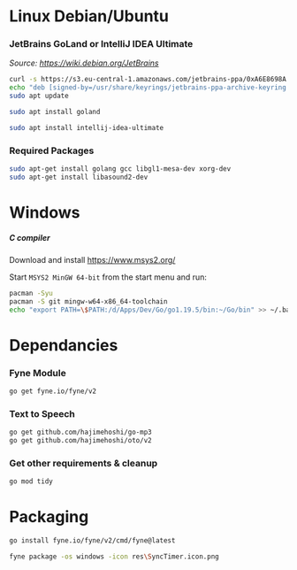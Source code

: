 # Linux Debian/Ubuntu
### JetBrains GoLand or IntelliJ IDEA Ultimate
_Source: https://wiki.debian.org/JetBrains_
```bash
curl -s https://s3.eu-central-1.amazonaws.com/jetbrains-ppa/0xA6E8698A.pub.asc | gpg --dearmor | sudo tee /usr/share/keyrings/jetbrains-ppa-archive-keyring.gpg > /dev/null
echo "deb [signed-by=/usr/share/keyrings/jetbrains-ppa-archive-keyring.gpg] http://jetbrains-ppa.s3-website.eu-central-1.amazonaws.com any main" | sudo tee /etc/apt/sources.list.d/jetbrains-ppa.list > /dev/null
sudo apt update
```
```bash
sudo apt install goland
```
```bash
sudo apt install intellij-idea-ultimate
```
### Required Packages
```bash
sudo apt-get install golang gcc libgl1-mesa-dev xorg-dev
sudo apt-get install libasound2-dev
```
# Windows
##### C compiler
Download and install https://www.msys2.org/

Start `MSYS2 MinGW 64-bit` from the start menu and run:

```bash
pacman -Syu
pacman -S git mingw-w64-x86_64-toolchain
echo "export PATH=\$PATH:/d/Apps/Dev/Go/go1.19.5/bin:~/Go/bin" >> ~/.bashrc
```
# Dependancies
### Fyne Module
```bash
go get fyne.io/fyne/v2
```
### Text to Speech
```bash
go get github.com/hajimehoshi/go-mp3
go get github.com/hajimehoshi/oto/v2
```
### Get other requirements & cleanup
```bash
go mod tidy
```
# Packaging
```bash
go install fyne.io/fyne/v2/cmd/fyne@latest
```
```bash
fyne package -os windows -icon res\SyncTimer.icon.png
```